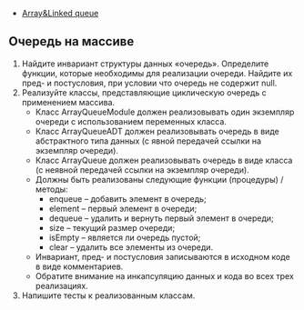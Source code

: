 - [Array&Linked queue](https://github.com/NelosG/ITMO-KT/tree/master/Java%20HM/FirstYear/2.2/Array%26Linked%20queue)

## Очередь на массиве
1. Найдите инвариант структуры данных «очередь». Определите функции, которые необходимы для реализации очереди. Найдите их пред- и постусловия, при условии что очередь не содержит null.
2. Реализуйте классы, представляющие циклическую очередь с применением массива.
	- Класс ArrayQueueModule должен реализовывать один экземпляр очереди с использованием 	переменных класса.
	- Класс ArrayQueueADT должен реализовывать очередь в виде абстрактного типа данных (с 	явной передачей ссылки на экземпляр очереди).
	- Класс ArrayQueue должен реализовывать очередь в виде класса (с неявной передачей ссылки 	на экземпляр очереди).
	- Должны быть реализованы следующие функции (процедуры) / методы:
		+ enqueue – добавить элемент в очередь;
		+ element – первый элемент в очереди;
		+ dequeue – удалить и вернуть первый элемент в очереди;
		+ size – текущий размер очереди;
		+ isEmpty – является ли очередь пустой;
		+ clear – удалить все элементы из очереди.
	- Инвариант, пред- и постусловия записываются в исходном коде в виде комментариев.
	- Обратите внимание на инкапсуляцию данных и кода во всех трех реализациях.
3. Напишите тесты к реализованным классам.
